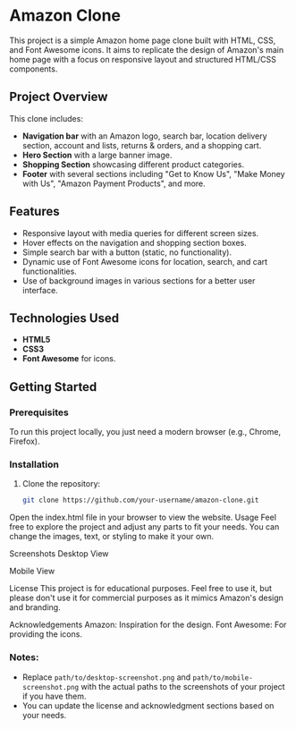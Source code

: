 # Amazon Clone

This project is a simple Amazon home page clone built with HTML, CSS, and Font Awesome icons. It aims to replicate the design of Amazon's main home page with a focus on responsive layout and structured HTML/CSS components.

## Project Overview

This clone includes:

- **Navigation bar** with an Amazon logo, search bar, location delivery section, account and lists, returns & orders, and a shopping cart.
- **Hero Section** with a large banner image.
- **Shopping Section** showcasing different product categories.
- **Footer** with several sections including "Get to Know Us", "Make Money with Us", "Amazon Payment Products", and more.

## Features

- Responsive layout with media queries for different screen sizes.
- Hover effects on the navigation and shopping section boxes.
- Simple search bar with a button (static, no functionality).
- Dynamic use of Font Awesome icons for location, search, and cart functionalities.
- Use of background images in various sections for a better user interface.
  
## Technologies Used

- **HTML5**
- **CSS3**
- **Font Awesome** for icons.

## Getting Started

### Prerequisites

To run this project locally, you just need a modern browser (e.g., Chrome, Firefox).

### Installation

1. Clone the repository:
   ```bash
   git clone https://github.com/your-username/amazon-clone.git
Open the index.html file in your browser to view the website.
Usage
Feel free to explore the project and adjust any parts to fit your needs. You can change the images, text, or styling to make it your own.

Screenshots
Desktop View

Mobile View

License
This project is for educational purposes. Feel free to use it, but please don't use it for commercial purposes as it mimics Amazon's design and branding.

Acknowledgements
Amazon: Inspiration for the design.
Font Awesome: For providing the icons.


### Notes:
- Replace `path/to/desktop-screenshot.png` and `path/to/mobile-screenshot.png` with the actual paths to the screenshots of your project if you have them.
- You can update the license and acknowledgment sections based on your needs.
